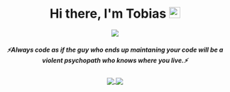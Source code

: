 <div align="center">
   <h1>Hi there, I'm Tobias <img src="https://media.giphy.com/media/hvRJCLFzcasrR4ia7z/giphy.gif" width="25px"> </h1>
   
   
   <img src="https://pronoun.cyou/x/y?subject=He&object=Him&height=20"> 
</div>

 <h5 align="center">
   <i>⚡️Always code as if the guy who ends up maintaning your code will be a violent psychopath who knows where you live.⚡️</i>
  </h5>

<p align="center" >
<a href="https://github.com/anuraghazra/github-readme-stats"> 
    <img align="center" src="https://github-readme-stats.vercel.app/api?username=twilker&&show_icons=true&theme=tokyonight"/>
  </a>
<a href="https://github.com/anuraghazra/github-readme-stats"> 
    <img align="center" src="https://github-readme-stats.vercel.app/api/top-langs/?username=twilker&layout=compact&theme=tokyonightt"/>
  </a>

</p>
<!--
**twilker/twilker** is a ✨ _special_ ✨ repository because its `README.md` (this file) appears on your GitHub profile.

Here are some ideas to get you started:

- 🔭 I’m currently working on ...
- 🌱 I’m currently learning ...
- 👯 I’m looking to collaborate on ...
- 🤔 I’m looking for help with ...
- 💬 Ask me about ...
- 📫 How to reach me: ...
- 😄 Pronouns: ...
- ⚡ Fun fact: ...
-->
